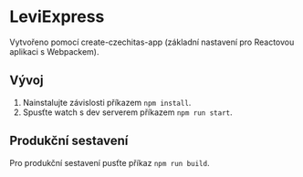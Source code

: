# LeviExpress

Vytvořeno pomocí create-czechitas-app (základní nastavení pro Reactovou aplikaci s Webpackem).

## Vývoj

1. Nainstalujte závislosti příkazem `npm install`.
1. Spusťte watch s dev serverem příkazem `npm run start`.

## Produkční sestavení

Pro produkční sestavení pusťte příkaz `npm run build`.
